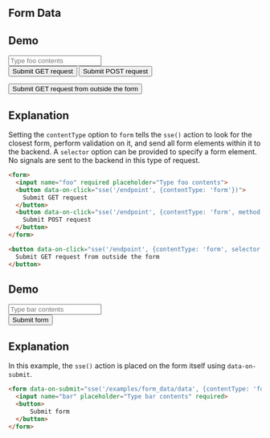 ## Form Data

## Demo

<form id="myform" class="space-y-8">
  <label class="flex items-center gap-2 input input-bordered">
    <input name="foo" required class="grow" placeholder="Type foo contents"/>
  </label>
  <div class="space-x-4">
    <button data-on-click="sse('/examples/form_data/data', {contentType: 'form'})" class="btn btn-primary">
      Submit GET request
    </button>
    <button data-on-click="sse('/examples/form_data/data', {contentType: 'form', method: 'post'})" class="btn btn-primary">
      Submit POST request
    </button>
  </div>
</form>

<button data-on-click="sse('/examples/form_data/data', {contentType: 'form', selector: '#myform'})" class="btn btn-primary">
  Submit GET request from outside the form
</button>

## Explanation

Setting the `contentType` option to `form` tells the `sse()` action to look for the closest form, perform validation on it, and send all form elements within it to the backend. A `selector` option can be provided to specify a form element. No signals are sent to the backend in this type of request.

```html
<form>
  <input name="foo" required placeholder="Type foo contents">
  <button data-on-click="sse('/endpoint', {contentType: 'form'})">
    Submit GET request
  </button>
  <button data-on-click="sse('/endpoint', {contentType: 'form', method: 'post'})">
    Submit POST request
  </button>
</form>

<button data-on-click="sse('/endpoint', {contentType: 'form', selector: '#myform'})">
  Submit GET request from outside the form
</button>
```

## Demo

<form data-on-submit="sse('/examples/form_data/data', {contentType: 'form'})" class="space-y-8">
  <label class="flex items-center gap-2 input input-bordered">
    <input name="bar" required class="grow" placeholder="Type bar contents"/>
  </label>
  <div class="space-x-4">
    <button class="btn btn-primary">
      Submit form
    </button>
  </div>
</form>

## Explanation

In this example, the `sse()` action is placed on the form itself using `data-on-submit`.

```html
<form data-on-submit="sse('/examples/form_data/data', {contentType: 'form'})">
  <input name="bar" placeholder="Type bar contents" required>
  <button>
      Submit form
  </button>
</form>
```